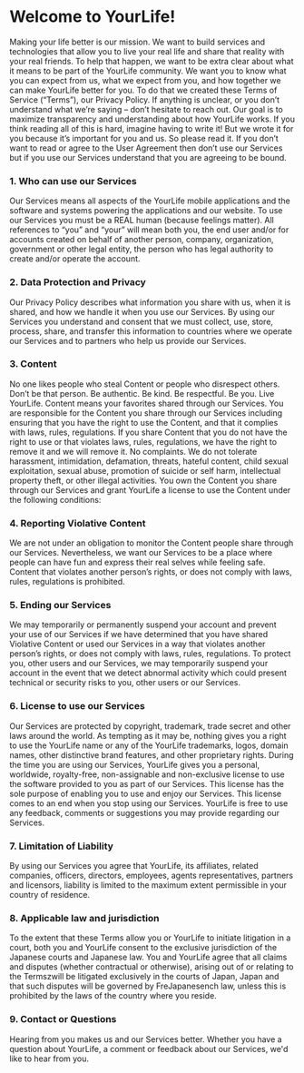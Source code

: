 # Welcome to YourLife!

Making your life better is our mission. We want to build services and technologies that allow you to live your real life and share that reality with your real friends. 
To help that happen, we want to be extra clear about what it means to be part of the YourLife community. We want you to know what you can expect from us, what we expect from you, and how together we can make YourLife better for you.
To do that we created these Terms of Service (“Terms”), our Privacy Policy. If anything is unclear, or you don’t understand what we’re saying – don’t hesitate to reach out. Our goal is to maximize transparency and understanding about how YourLife works.
If you think reading all of this is hard, imagine having to write it! But we wrote it for you because it’s important for you and us. So please read it. 
If you don’t want to read or agree to the User Agreement then don’t use our Services but if you use our Services understand that you are agreeing to be bound. 

### 1. Who can use our Services

Our Services means all aspects of the YourLife mobile applications and the software and systems powering the applications and our website.
To use our Services you must be a REAL human (because feelings matter).
All references to “you” and “your” will mean both you, the end user and/or for accounts created on behalf of another person, company, organization, government or other legal entity, the person who has legal authority to create and/or operate the account. 

### 2. Data Protection and Privacy

Our Privacy Policy describes what information you share with us, when it is shared, and how we handle it when you use our Services. By using our Services you understand and consent that we must collect, use, store, process, share, and transfer this information to countries where we operate our Services and to partners who help us provide our Services.   

### 3. Content

No one likes people who steal Content or people who disrespect others. Don’t be that person. Be authentic. Be kind. Be respectful. Be you. Live YourLife. 
Content means your favorites shared through our Services.
You are responsible for the Content you share through our Services including ensuring that you have the right to use the Content, and that it complies with laws, rules, regulations.
If you share Content that you do not have the right to use or that violates laws, rules, regulations, we have the right to remove it and we will remove it. No complaints.
We do not tolerate harassment, intimidation, defamation, threats, hateful content, child sexual exploitation, sexual abuse, promotion of suicide or self harm, intellectual property theft, or other illegal activities.
You own the Content you share through our Services and grant YourLife a license to use the Content under the following conditions: 

### 4. Reporting Violative Content 

We are not under an obligation to monitor the Content people share through our Services.  Nevertheless, we want our Services to be a place where people can have fun and express their real selves while feeling safe. Content that violates another person’s rights, or does not comply with laws, rules, regulations is prohibited.

### 5. Ending our Services

We may temporarily or permanently suspend your account and prevent your use of our Services if we have determined that you have shared Violative Content or used our Services in a way that violates another person’s rights, or does not comply with laws, rules, regulations.
To protect you, other users and our Services, we may temporarily suspend your account in the event that we detect abnormal activity which could present technical or security risks to you, other users or our Services. 

### 6. License to use our Services

Our Services are protected by copyright, trademark, trade secret and other laws around the world. As tempting as it may be, nothing gives you a right to use the YourLife name or any of the YourLife trademarks, logos, domain names, other distinctive brand features, and other proprietary rights. 
During the time you are using our Services, YourLife gives you a personal, worldwide, royalty-free, non-assignable and non-exclusive license to use the software provided to you as part of our Services. This license has the sole purpose of enabling you to use and enjoy our Services. This license comes to an end when you stop using our Services.
YourLife is free to use any feedback, comments or suggestions you may provide regarding our Services.

### 7. Limitation of Liability

By using our Services you agree that YourLife, its affiliates, related companies, officers, directors, employees, agents representatives, partners and licensors, liability is limited to the maximum extent permissible in your country of residence. 

### 8. Applicable law and jurisdiction

To the extent that these Terms allow you or YourLife to initiate litigation in a court, both you and YourLife consent to the exclusive jurisdiction of the Japanese courts and Japanese law. You and YourLife agree that all claims and disputes (whether contractual or otherwise), arising out of or relating to the Termszwill be litigated exclusively in the courts of Japan, Japan and that such disputes will be governed by FreJapanesench law, unless this is prohibited by the laws of the country where you reside. 

### 9. Contact or Questions

Hearing from you makes us and our Services better. Whether you have a question about YourLife, a comment or feedback about our Services, we'd like to hear from you. 
